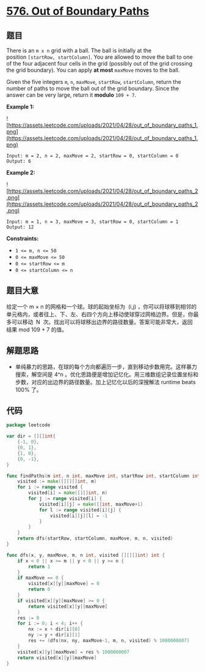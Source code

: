 # [576. Out of Boundary Paths](https://leetcode.com/problems/out-of-boundary-paths/)

## 题目

There is an `m x n` grid with a ball. The ball is initially at the position `[startRow, startColumn]`. You are allowed to move the ball to one of the four adjacent four cells in the grid (possibly out of the grid crossing the grid boundary). You can apply **at most** `maxMove` moves to the ball.

Given the five integers `m`, `n`, `maxMove`, `startRow`, `startColumn`, return the number of paths to move the ball out of the grid boundary. Since the answer can be very large, return it **modulo** `109 + 7`.

**Example 1:**

![https://assets.leetcode.com/uploads/2021/04/28/out_of_boundary_paths_1.png](https://assets.leetcode.com/uploads/2021/04/28/out_of_boundary_paths_1.png)

```
Input: m = 2, n = 2, maxMove = 2, startRow = 0, startColumn = 0
Output: 6
```

**Example 2:**

![https://assets.leetcode.com/uploads/2021/04/28/out_of_boundary_paths_2.png](https://assets.leetcode.com/uploads/2021/04/28/out_of_boundary_paths_2.png)

```
Input: m = 1, n = 3, maxMove = 3, startRow = 0, startColumn = 1
Output: 12
```

**Constraints:**

- `1 <= m, n <= 50`
- `0 <= maxMove <= 50`
- `0 <= startRow <= m`
- `0 <= startColumn <= n`

## 题目大意

给定一个 m × n 的网格和一个球。球的起始坐标为  (i,j) ，你可以将球移到相邻的单元格内，或者往上、下、左、右四个方向上移动使球穿过网格边界。但是，你最多可以移动  N  次。找出可以将球移出边界的路径数量。答案可能非常大，返回 结果 mod 109 + 7 的值。

## 解题思路

- 单纯暴力的思路，在球的每个方向都遍历一步，直到移动步数用完。这样暴力搜索，解空间是 4^n 。优化思路便是增加记忆化。用三维数组记录位置坐标和步数，对应的出边界的路径数量。加上记忆化以后的深搜解法 runtime beats 100% 了。

## 代码

```go
package leetcode

var dir = [][]int{
	{-1, 0},
	{0, 1},
	{1, 0},
	{0, -1},
}

func findPaths(m int, n int, maxMove int, startRow int, startColumn int) int {
	visited := make([][][]int, m)
	for i := range visited {
		visited[i] = make([][]int, n)
		for j := range visited[i] {
			visited[i][j] = make([]int, maxMove+1)
			for l := range visited[i][j] {
				visited[i][j][l] = -1
			}
		}
	}
	return dfs(startRow, startColumn, maxMove, m, n, visited)
}

func dfs(x, y, maxMove, m, n int, visited [][][]int) int {
	if x < 0 || x >= m || y < 0 || y >= n {
		return 1
	}
	if maxMove == 0 {
		visited[x][y][maxMove] = 0
		return 0
	}
	if visited[x][y][maxMove] >= 0 {
		return visited[x][y][maxMove]
	}
	res := 0
	for i := 0; i < 4; i++ {
		nx := x + dir[i][0]
		ny := y + dir[i][1]
		res += (dfs(nx, ny, maxMove-1, m, n, visited) % 1000000007)
	}
	visited[x][y][maxMove] = res % 1000000007
	return visited[x][y][maxMove]
}
```
